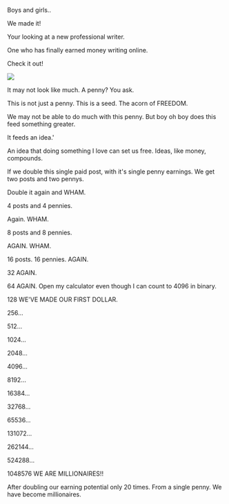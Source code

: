 Boys and girls..

We made it! 

Your looking at a new professional writer. 

One who has finally earned money writing online. 

Check it out!

![](davidvargasxyz.github.io/docs/images/Pasted%20image%2020240521051800.png)

It may not look like much. A penny? You ask. 

This is not just a penny. This is a seed. The acorn of FREEDOM. 

We may not be able to do much with this penny. But boy oh boy does this feed something greater. 

It feeds an idea.'

An idea that doing something I love can set us free. Ideas, like money, compounds.

If we double this single paid post, with it's single penny earnings. We get two posts and two pennys.

Double it again and WHAM.

4 posts and 4 pennies. 

Again. WHAM.

8 posts and 8 pennies.

AGAIN. WHAM.

16 posts. 16 pennies. AGAIN.

32 AGAIN.

64 AGAIN. Open my calculator even though I can count to 4096 in binary. 

128 WE'VE MADE OUR FIRST DOLLAR.

256...

512...

1024...

2048...

4096...

8192...

16384...

32768...

65536...

131072...

262144...

524288...

1048576 WE ARE MILLIONAIRES!!

After doubling our earning potential only 20 times. From a single penny. We have become millionaires. 



